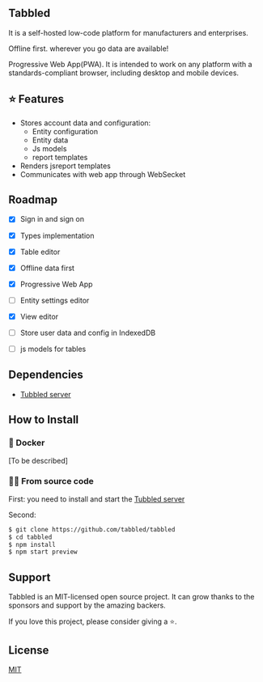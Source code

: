 ## Tabbled

It is a self-hosted low-code platform for manufacturers and enterprises. 

Offline first. wherever you go data are available!

Progressive Web App(PWA). It is intended to work on any platform with a standards-compliant browser, including desktop and mobile devices.

## ⭐ Features

* Stores account data and configuration:
    * Entity configuration
    * Entity data
    * Js models
    * report templates
* Renders jsreport templates
* Communicates with web app through WebSecket

## Roadmap

- [x] Sign in and sign on
- [x] Types implementation
- [x] Table editor
- [x] Offline data first
- [x] Progressive Web App
- [ ] Entity settings editor
- [x] View editor
- [ ] Store user data and config in IndexedDB
- [ ] js models for tables


## Dependencies

* [Tubbled server](https://github.com/tabbled/tabbled-server)

## How to Install

### 🐳 Docker

[To be described]

### 💪🏻 From source code

First: you need to install and start the [Tubbled server](https://github.com/tabbled/tabbled-server)

Second:
```bash
$ git clone https://github.com/tabbled/tabbled
$ cd tabbled
$ npm install
$ npm start preview
```

## Support

Tabbled is an MIT-licensed open source project. It can grow thanks to the sponsors and support by the amazing backers.

If you love this project, please consider giving a ⭐.

## License

[MIT](https://github.com/tabbled/tabbled/LICENSE)
